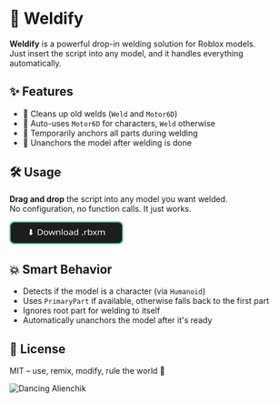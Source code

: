 # 🔩 Weldify

**Weldify** is a powerful drop-in welding solution for Roblox models.  
Just insert the script into any model, and it handles everything automatically.

## ✨ Features

- 🔧 Cleans up old welds (`Weld` and `Motor6D`)
- 🧲 Auto-uses `Motor6D` for characters, `Weld` otherwise
- 📌 Temporarily anchors all parts during welding
- 🚀 Unanchors the model after welding is done

## 🛠️ Usage

**Drag and drop** the script into any model you want welded.  
No configuration, no function calls. It just works.

<a href="https://github.com/lerman-dev/Weldify/releases/tag/Weldify" target="_blank">
  <img src="https://raw.githubusercontent.com/lerman-dev/Weldify/refs/heads/main/download.svg" alt="Download .rbxm" width="200" height="40" />
</a>

## 💥 Smart Behavior

- Detects if the model is a character (via `Humanoid`)
- Uses `PrimaryPart` if available, otherwise falls back to the first part
- Ignores root part for welding to itself
- Automatically unanchors the model after it's ready

## 📜 License

MIT – use, remix, modify, rule the world 🧪

![Dancing Alienchik](https://docs.sunc.su/assets/dancing-alienchik.webp)


